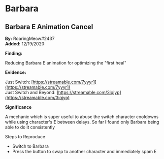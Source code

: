 # Barbara

## **Barbara E Animation Cancel**

**By:** RoaringMeow\#2437  
**Added:** 12/19/2020

**Finding:**

Reducing Barbara E animation for optimizing the "first heal"

**Evidence:**

Just Switch: [https://streamable.com/7yyyr1](https://streamable.com/7yyyr1)  
Just Switch and Beyond: [https://streamable.com/3iqjyp](https://streamable.com/3iqjyp)

**Significance**

A mechanic which is super useful to abuse the switch character cooldowns while using character's E between delays. So far I found only Barbara being able to do it consistently

Steps to Reproduce

* Switch to Barbara
* Press the button to swap to another character and immediately spam E

